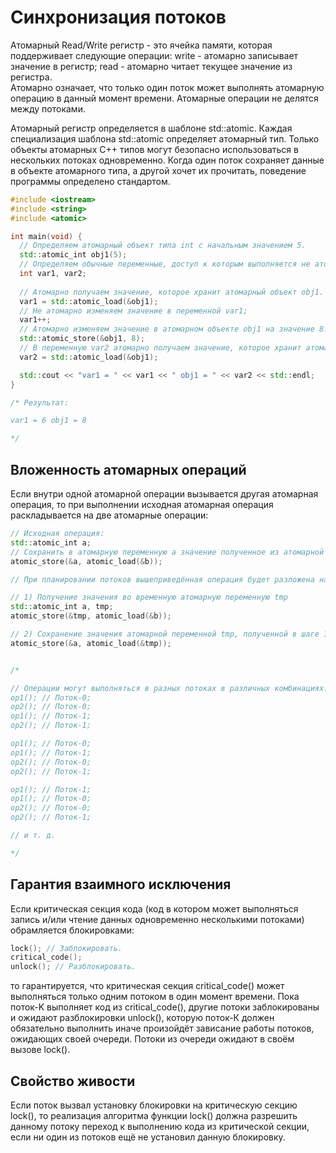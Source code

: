 # Синхронизация потоков  
Атомарный Read/Write регистр - это ячейка памяти, которая поддерживает следующие операции:
write - атомарно записывает значение в регистр;
read - атомарно читает текущее значение из регистра.  
Атомарно означает, что только один поток может выполнять атомарную операцию в данный момент времени. Атомарные операции не делятся между потоками.

Атомарный регистр определяется в шаблоне std::atomic. Каждая специализация шаблона std::atomic определяет атомарный тип. Только объекты атомарных С++ типов могут безопасно использоваться в нескольких потоках одновременно. Когда один поток сохраняет данные в объекте атомарного типа, а другой хочет их прочитать, поведение программы определено стандартом.

```c++
#include <iostream>
#include <string>
#include <atomic>

int main(void) {
  // Определяем атомарный объект типа int с начальным значением 5.
  std::atomic_int obj1(5);
  // Определяем обычные переменные, доступ к которым выполняется не атомарно.
  int var1, var2;
  
  // Атомарно получаем значение, которое хранит атомарный объект obj1.
  var1 = std::atomic_load(&obj1);
  // Не атомарно изменяем значение в переменной var1;
  var1++;
  // Атомарно изменяем значение в атомарном объекте obj1 на значение 8.
  std::atomic_store(&obj1, 8);
  // В переменную var2 атомарно получаем значение, которое хранит атомарный объект obj.
  var2 = std::atomic_load(&obj1);

  std::cout << "var1 = " << var1 << " obj1 = " << var2 << std::endl;
}

/* Результат:

var1 = 6 obj1 = 8

*/
```
## Вложенность атомарных операций
Если внутри одной атомарной операции вызывается другая атомарная операция, то при выполнении исходная атомарная операция раскладывается на две атомарные операции: 
```c++
// Исходная операция:
std::atomic_int a;
// Сохранить в атомарную переменную a значение полученное из атомарной переменной b.
atomic_store(&a, atomic_load(&b));

// При планировании потоков вышеприведённая операция будет разложена на следующие две атомарные операции:

// 1) Получение значения во временную атомарную переменную tmp
std::atomic_int a, tmp;
atomic_store(&tmp, atomic_load(&b));

// 2) Сохранение значения атомарной переменной tmp, полученной в шаге 1 в атомарную переменную a.
atomic_store(&a, atomic_load(&tmp));


/*

// Операции могут выполняться в разных потоках в различных комбинациях:
op1(); // Поток-0;
op2(); // Поток-0;
op1(); // Поток-1;
op2(); // Поток-1;

op1(); // Поток-0;
op1(); // Поток-1;
op2(); // Поток-0;
op2(); // Поток-1;

op1(); // Поток-1;
op1(); // Поток-0;
op2(); // Поток-0;
op2(); // Поток-1;

// и т. д.

*/

```

## Гарантия взаимного исключения

Если критическая секция кода (код в котором может выполняться запись и/или чтение данных одновременно несколькими потоками) обрамляется блокировками:
```c++
lock(); // Заблокировать.
critical_code();
unlock(); // Разблокировать.
```
то гарантируется, что критическая секция critical_code() может выполняться только одним потоком в один момент времени. Пока поток-K выполняет код из critical_code(), другие потоки заблокированы и ожидают разблокировки unlock(), которую поток-К должен обязательно выполнить иначе произойдёт зависание работы потоков, ожидающих своей очереди. Потоки из очереди ожидают в своём вызове lock().

## Свойство живости

Если поток вызвал установку блокировки на критическую секцию lock(), то реализация алгоритма функции lock() должна разрешить данному потоку переход к выполнению кода из критической секции, если ни один из потоков ещё не установил данную блокировку.
